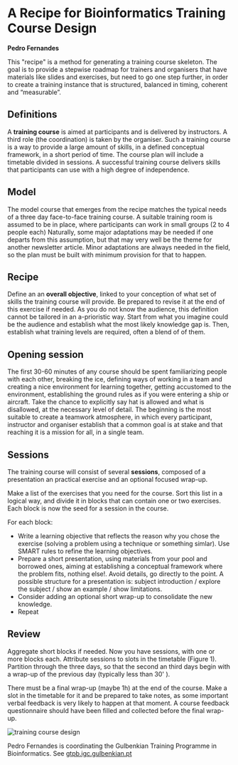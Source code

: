 
# A Recipe for Bioinformatics Training Course Design

**Pedro Fernandes**

This "recipe" is a method for generating a training course skeleton. The goal is to provide a stepwise roadmap for trainers and organisers that have materials like slides and exercises, but need to go one step further, in order to create a training instance that is structured, balanced in timing, coherent and “measurable”.

## Definitions
A  **training course** is aimed at participants  and is delivered by instructors. A third role (the coordination) is taken by the organiser. Such a  training course is a way to provide a large amount of skills, in a defined conceptual framework, in a short period of time.  The course plan will include a timetable divided in sessions. A successful training course delivers skills that participants can use with a high degree of independence.

## Model
The model course that emerges from the recipe matches the typical needs of a three day face-to-face training course. A suitable training room is assumed to be in place, where participants can work in small groups (2 to 4 people each) Naturally, some major adaptations may be needed if one departs from this assumption, but that may very well be the theme for another newsletter article. Minor adaptations are always needed in the field, so the plan must be built with minimum provision for that to happen.

## Recipe
Define an an **overall objective**, linked to your conception of what set of skills the training course will provide. Be prepared to revise it at the end of this exercise if needed. As you do not know the audience, this definition cannot be tailored in an a-prioristic way. Start from what you imagine could be the audience and establish what the most likely knowledge gap is. Then, establish what training levels are required, often a blend of of them.

## Opening session
The first 30-60 minutes of any course should be spent familiarizing people with each other, breaking the ice, defining ways of working in a team and creating a nice environment for learning together, getting accustomed to the environment, establishing the ground rules as if you were entering a ship or aircraft. Take the chance to explicitly say hat is allowed and what is disallowed, at the necessary level of detail. The beginning is the most suitable to create a teamwork atmosphere, in which every participant, instructor and organiser establish that a common goal is at stake and that reaching it is a mission for all, in a single team.

## Sessions
The training course will consist of several **sessions**, composed of a presentation an practical exercise and an optional focused wrap-up. 

Make a list of the exercises that you need for the course. Sort this list in a logical way, and divide it in blocks that can contain one or two exercises. Each block is now the seed for a session in the course. 

For each block:

* Write a learning objective that reflects the reason why you chose the exercise (solving a problem using a technique or something simlar). Use SMART rules to refine the learning objectives. 
* Prepare a short presentation, using materials from your pool and borrowed ones, aiming at establishing a conceptual framework where the problem fits, nothing else!. Avoid details, go directly to the point. A possible structure for a presentation is: subject introduction / explore the subject / show an example / show limitations. 
* Consider adding an optional short wrap-up to consolidate the new knowledge.
* Repeat

## Review

Aggregate short blocks if needed. Now you have sessions, with one or more blocks each. Attribute sessions to slots in the timetable (Figure 1). Partition through the three days, so that the second an third days begin with a wrap-up of the previous day (typically less than 30' ). 

There must be a final wrap-up  (maybe 1h) at the end of the course. Make a slot in the timetable for it and be prepared to take notes, as some important verbal feedback is very likely to happen at that moment. A course feedback questionnaire should have been filled and collected before the final wrap-up.

![training course design](../images/training_course_design.png)

Pedro Fernandes is coordinating the Gulbenkian Training Programme in Bioinformatics. See [gtpb.igc.gulbenkian.pt](gtpb.igc.gulbenkian.pt)

